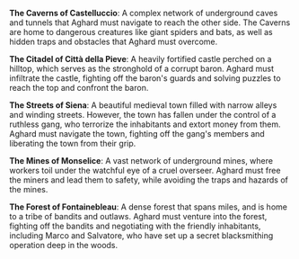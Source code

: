 **The Caverns of Castelluccio**: A complex network of underground caves and tunnels that Aghard must navigate to reach the other side. The Caverns are home to dangerous creatures like giant spiders and bats, as well as hidden traps and obstacles that Aghard must overcome.

**The Citadel of Città della Pieve**: A heavily fortified castle perched on a hilltop, which serves as the stronghold of a corrupt baron. Aghard must infiltrate the castle, fighting off the baron's guards and solving puzzles to reach the top and confront the baron.

**The Streets of Siena**: A beautiful medieval town filled with narrow alleys and winding streets. However, the town has fallen under the control of a ruthless gang, who terrorize the inhabitants and extort money from them. Aghard must navigate the town, fighting off the gang's members and liberating the town from their grip.

**The Mines of Monselice**: A vast network of underground mines, where workers toil under the watchful eye of a cruel overseer. Aghard must free the miners and lead them to safety, while avoiding the traps and hazards of the mines.

**The Forest of Fontainebleau**: A dense forest that spans miles, and is home to a tribe of bandits and outlaws. Aghard must venture into the forest, fighting off the bandits and negotiating with the friendly inhabitants, including Marco and Salvatore, who have set up a secret blacksmithing operation deep in the woods.
